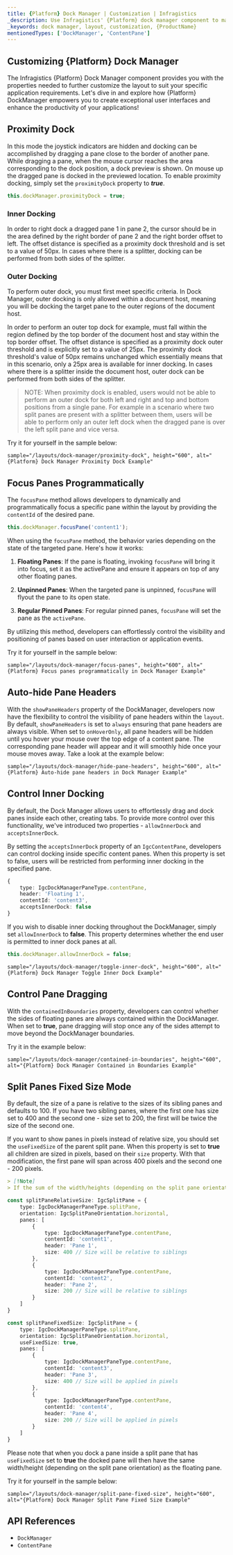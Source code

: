 ```yaml
---
title: {Platform} Dock Manager | Customization | Infragistics
_description: Use Infragistics' {Platform} dock manager component to manage the layout through panes, with the ability to customize it. Check out {ProductName} dock manager tutorials!
_keywords: dock manager, layout, customization, {ProductName}
mentionedTypes: ['DockManager', 'ContentPane']
---
```


## Customizing {Platform} Dock Manager

The Infragistics {Platform} Dock Manager component provides you with the properties needed to further customize the layout to suit your specific application requirements.
Let's dive in and explore how {Platform} DockManager empowers you to create exceptional user interfaces and enhance the productivity of your applications!

<div class="divider--half"></div>

## Proximity Dock

In this mode the joystick indicators are hidden and docking can be accomplished by dragging a pane close to the border of another pane. While dragging a pane, when the mouse cursor reaches the area corresponding to the dock position, a dock preview is shown. On mouse up the dragged pane is docked in the previewed location. To enable proximity docking, simply set the `proximityDock` property to ***true***.

```ts
this.dockManager.proximityDock = true;
```

### Inner Docking

In order to right dock a dragged pane 1 in pane 2, the cursor should be in the area defined by the right border of pane 2 and the right border offset to left. The offset distance is specified as a proximity dock threshold and is set to a value of 50px. In cases where there is a splitter, docking can be performed from both sides of the splitter.

### Outer Docking
To perform outer dock, you must first meet specific criteria. In Dock Manager, outer docking is only allowed within a document host, meaning you will be docking the target pane to the outer regions of the document host.

In order to perform an outer top dock for example, must fall within the region defined by the top border of the document host and stay within the top border offset. The offset distance is specified as a proximity dock outer threshold and is explicitly set to a value of 25px. The proximity dock threshold's value of 50px remains unchanged which essentially means that in this scenario, only a 25px area is available for inner docking. In cases where there is a splitter inside the document host, outer dock can be performed from both sides of the splitter.

> NOTE: When proximity dock is enabled, users would not be able to perform an outer dock for both left and right and top and bottom positions from a single pane. For example in a scenario where two split panes are present with a splitter between them, users will be able to perform only an outer left dock when the dragged pane is over the left split pane and vice versa.

Try it for yourself in the sample below:

`sample="/layouts/dock-manager/proximity-dock", height="600", alt="{Platform} Dock Manager Proximity Dock Example"`

## Focus Panes Programmatically

The `focusPane` method allows developers to dynamically and programmatically focus a specific pane within the layout by providing the `contentId` of the desired pane.

```ts
this.dockManager.focusPane('content1');
```

When using the `focusPane` method, the behavior varies depending on the state of the targeted pane. Here's how it works:

1. **Floating Panes**: If the pane is floating, invoking `focusPane` will bring it into focus, set it as the activePane and ensure it appears on top of any other floating panes.

2. **Unpinned Panes**: When the targeted pane is unpinned, `focusPane` will flyout the pane to its open state.

3. **Regular Pinned Panes**: For regular pinned panes, `focusPane` will set the pane as the `activePane`.


By utilizing this method, developers can effortlessly control the visibility and positioning of panes based on user interaction or application events.

Try it for yourself in the sample below:

`sample="/layouts/dock-manager/focus-panes", height="600", alt="{Platform} Focus panes programmatically in Dock Manager Example"`


## Auto-hide Pane Headers

With the `showPaneHeaders` property of the DockManager, developers now have the flexibility to control the visibility of pane headers within the `layout`. By default, `showPaneHeaders` is set to `always` ensuring that pane headers are always visible. When set to `onHoverOnly`, all pane headers will be hidden until you hover your mouse over the top edge of a content pane. The corresponding pane header will appear and it will smoothly hide once your mouse moves away. Take a look at the example below: 

`sample="/layouts/dock-manager/hide-pane-headers", height="600", alt="{Platform} Auto-hide pane headers in Dock Manager Example"`

## Control Inner Docking
By default, the Dock Manager allows users to effortlessly drag and dock panes inside each other, creating tabs. To provide more control over this functionality, we've introduced two properties - `allowInnerDock` and `acceptsInnerDock`.

By setting the `acceptsInnerDock` property of an `IgcContentPane`, developers can control docking inside specific content panes. When this property is set to false, users will be restricted from performing inner docking in the specified pane.


```ts
{
    type: IgcDockManagerPaneType.contentPane,
    header: 'Floating 1',
    contentId: 'content3',
    acceptsInnerDock: false
}
```

If you wish to disable inner docking throughout the DockManager, simply set `allowInnerDock` to **false**. This property determines whether the end user is permitted to inner dock panes at all.


```ts
this.dockManager.allowInnerDock = false;
```

`sample="/layouts/dock-manager/toggle-inner-dock", height="600", alt="{Platform} Dock Manager Toggle Inner Dock Example"`

## Control Pane Dragging 

With the `containedInBoundaries` property, developers can control whether the sides of floating panes are always contained within the DockManager. When set to **true**, pane dragging will stop once any of the sides attempt to move beyond the DockManager boundaries.


Try it in the example below:

`sample="/layouts/dock-manager/contained-in-boundaries", height="600", alt="{Platform} Dock Manager Contained in Boundaries Example"`

## Split Panes Fixed Size Mode

By default, the size of a pane is relative to the sizes of its sibling panes and defaults to 100. If you have two sibling panes, where the first one has size set to 400 and the second one - size set to 200, the first will be twice the size of the second one.

If you want to show panes in pixels instead of relative size, you should set the `useFixedSize` of the parent split pane. When this property is set to **true** all children are sized in pixels, based on their `size` property. With that modification, the first pane will span across 400 pixels and the second one - 200 pixels.

```md
> [!Note]
> If the sum of the width/heights (depending on the split pane orientation) of the sibling panes is more than their parent, a scrollbar will appear and the split pane will become scrollable.
```

```ts
const splitPaneRelativeSize: IgcSplitPane = {
    type: IgcDockManagerPaneType.splitPane,
    orientation: IgcSplitPaneOrientation.horizontal,
    panes: [
        {
            type: IgcDockManagerPaneType.contentPane,
            contentId: 'content1',
            header: 'Pane 1',
            size: 400 // Size will be relative to siblings
        },
        {
            type: IgcDockManagerPaneType.contentPane,
            contentId: 'content2',
            header: 'Pane 2',
            size: 200 // Size will be relative to siblings
        }
    ]
}

const splitPaneFixedSize: IgcSplitPane = {
    type: IgcDockManagerPaneType.splitPane,
    orientation: IgcSplitPaneOrientation.horizontal,
    useFixedSize: true,
    panes: [
        {
            type: IgcDockManagerPaneType.contentPane,
            contentId: 'content3',
            header: 'Pane 3',
            size: 400 // Size will be applied in pixels
        },
        {
            type: IgcDockManagerPaneType.contentPane,
            contentId: 'content4',
            header: 'Pane 4',
            size: 200 // Size will be applied in pixels
        }
    ]
}
```

Please note that when you dock a pane inside a split pane that has `useFixedSize` set to **true** the docked pane will then have the same width/height (depending on the split pane orientation) as the floating pane.

Try it for yourself in the sample below:

`sample="/layouts/dock-manager/split-pane-fixed-size", height="600", alt="{Platform} Dock Manager Split Pane Fixed Size Example"`

## API References

 - `DockManager`
 - `ContentPane`
